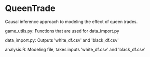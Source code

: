 # QueenTrade
 Causal inference approach to modeling the effect of queen trades.




game_utils.py: Functions that are used for data_import.py

data_import.py: Outputs 'white_df.csv' and 'black_df.csv'

analysis.R: Modeling file, takes inputs 'white_df.csv' and 'black_df.csv'
